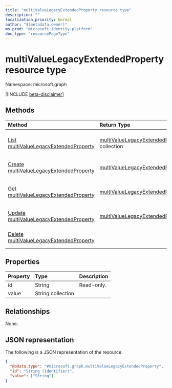 ```yaml
---
title: "multiValueLegacyExtendedProperty resource type"
description: ""
localization_priority: Normal
author: "$(metadata.owner)"
ms.prod: "microsoft-identity-platform"
doc_type: "resourcePageType"
---
```


# multiValueLegacyExtendedProperty resource type

Namespace: microsoft.graph

[!INCLUDE [beta-disclaimer](../../includes/beta-disclaimer.md)]

## Methods

| Method                                                                                       | Return Type                                                                        | Description                                                                     |
| :------------------------------------------------------------------------------------------- | :--------------------------------------------------------------------------------- | :------------------------------------------------------------------------------ |
| [List multiValueLegacyExtendedProperty](../api/multivaluelegacyextendedproperty-list.md)     | [multiValueLegacyExtendedProperty](multiValueLegacyExtendedProperty.md) collection | List properties and relationships of a multiValueLegacyExtendedProperty object. |
| [Create multiValueLegacyExtendedProperty](../api/multivaluelegacyextendedproperty-create.md) | [multiValueLegacyExtendedProperty](multiValueLegacyExtendedProperty.md)            | Create a new multiValueLegacyExtendedProperty object.                           |
| [Get multiValueLegacyExtendedProperty](../api/multivaluelegacyextendedproperty-get.md)       | [multiValueLegacyExtendedProperty](multiValueLegacyExtendedProperty.md)            | Read properties and relationships of a multiValueLegacyExtendedProperty object. |
| [Update multiValueLegacyExtendedProperty](../api/multivaluelegacyextendedproperty-update.md) | [multiValueLegacyExtendedProperty](multiValueLegacyExtendedProperty.md)            | Update the properties of a multiValueLegacyExtendedProperty object.             |
| [Delete multiValueLegacyExtendedProperty](../api/multivaluelegacyextendedproperty-delete.md) |                                                                                    | Delete a multiValueLegacyExtendedProperty object.                               |

## Properties

| Property | Type              | Description |
| :------- | :---------------- | :---------- |
| id       | String            | Read-only.  |
| value    | String collection |             |

## Relationships

None.

## JSON representation

The following is a JSON representation of the resource.

<!-- {
  "blockType": "resource",
  "keyProperty": "id",
  "@odata.type": "microsoft.graph.multiValueLegacyExtendedProperty",
  "baseType": "microsoft.graph.entity",
  "openType": False
}
-->

```json
{
  "@odata.type": "#microsoft.graph.multiValueLegacyExtendedProperty",
  "id": "String (identifier)",
  "value": ["String"]
}
```
